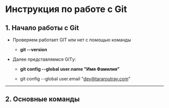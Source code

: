 # **Инструкция по работе с Git**

## 1. Начало работы с Git

* Проверяем работает GIT или нет с помощью команды 

    - **git --version**
* Далее представляемся GITу: 
     
     - **git config --global user.name "Имя Фамилия"**

     - git config --global user.email "dev@tararoutray.com"
***
## 2. Основные команды

